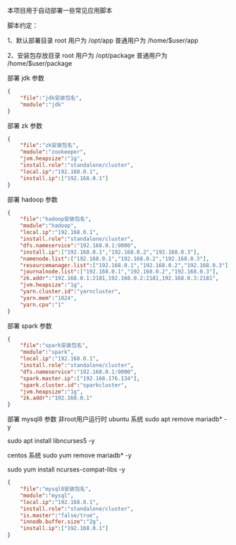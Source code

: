 本项目用于自动部署一些常见应用脚本

脚本约定：

1、默认部署目录 root 用户为 /opt/app 普通用户为 /home/$user/app

2、安装包存放目录  root 用户为 /opt/package 普通用户为 /home/$user/package



部署 jdk 参数

```json
{
    "file":"jdk安装包名",
    "module":"jdk"
}
```

部署 zk 参数
```json
{
    "file":"zk安装包名",
    "module":"zookeeper",
    "jvm.heapsize":"1g",
    "install.role":"standalone/cluster",
    "local.ip":"192.168.0.1",
    "install.ip":["192.168.0.1"]
}
```

部署 hadoop 参数

```json
{
    "file":"hadoop安装包名",
    "module":"hadoop",
    "local.ip":"192.168.0.1",
    "install.role":"standalone/cluster",
    "dfs.nameservice":"192.168.0.1:9000",
    "install.ip":["192.168.0.1","192.168.0.2","192.168.0.3"],
    "namenode.list":["192.168.0.1","192.168.0.2","192.168.0.3"],
    "resourcemanager.list":["192.168.0.1","192.168.0.2","192.168.0.3"],
    "journalnode.list":["192.168.0.1","192.168.0.2","192.168.0.3"],
    "zk.addr":"192.168.0.1:2181,192.168.0.2:2181,192.168.0.3:2181",
    "jvm.heapsize":"1g",
    "yarn.cluster.id":"yarncluster",
    "yarn.mem":"1024",
    "yarn.cpu":"1"
}
```

 部署 spark 参数

```json
{
    "file":"spark安装包名",
    "module":"spark",
    "local.ip":"192.168.0.1",
    "install.role":"standalone/cluster",
    "dfs.nameservice":"192.168.0.1:9000",
    "spark.master.ip":["192.168.176.134"],
    "spark.cluster.id":"sparkcluster",
    "jvm.heapsize":"1g",
    "zk.addr":"192.168.0.1"
}
```

 部署 mysql8 参数
非root用户运行时
ubuntu 系统
sudo apt remove mariadb* -y

sudo apt install libncurses5 -y

centos 系统
sudo yum remove mariadb* -y

sudo yum install ncurses-compat-libs -y
```json
{
    "file":"mysql8安装包名",
    "module":"mysql",
    "local.ip":"192.168.0.1",
    "install.role":"standalone/cluster",
    "is.master":"false/true",
    "innodb.buffer.size":"2g",
    "install.ip":["192.168.0.1"]
}
```


